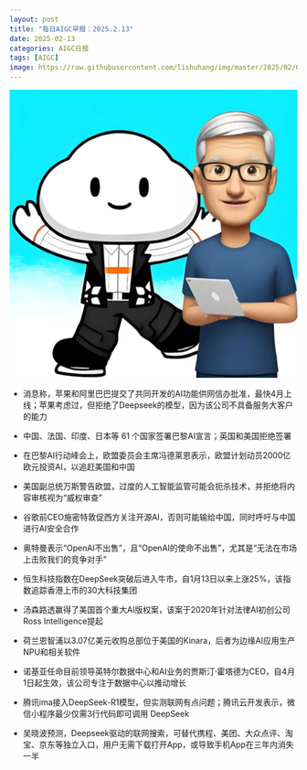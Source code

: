 ```yaml
---
layout: post
title: "每日AIGC早报：2025.2.13"
date: 2025-02-13
categories: AIGC日报
tags: [AIGC]
image: https://raw.githubusercontent.com/lishuhang/img/master/2025/02/0213-d.jpg
---
```


![封面图](https://raw.githubusercontent.com/lishuhang/img/master/2025/02/0213-d.jpg)

  - 消息称，苹果和阿里巴巴提交了共同开发的AI功能供网信办批准，最快4月上线；苹果考虑过，但拒绝了Deepseek的模型，因为该公司不具备服务大客户的能力

  - 中国、法国、印度、日本等 61 个国家签署巴黎AI宣言；英国和美国拒绝签署

  - 在巴黎AI行动峰会上，欧盟委员会主席冯德莱恩表示，欧盟计划动员2000亿欧元投资AI，以追赶美国和中国

  - 美国副总统万斯警告欧盟，过度的人工智能监管可能会扼杀技术，并拒绝将内容审核视为“威权审查”

  - 谷歌前CEO施密特敦促西方关注开源AI，否则可能输给中国，同时呼吁与中国进行AI安全合作

  - 奥特曼表示“OpenAI不出售”，且“OpenAI的使命不出售”，尤其是“无法在市场上击败我们的竞争对手”

  - 恒生科技指数在DeepSeek突破后进入牛市，自1月13日以来上涨25%，该指数追踪香港上市的30大科技集团

  - 汤森路透赢得了美国首个重大AI版权案，该案于2020年针对法律AI初创公司Ross Intelligence提起

  - 荷兰恩智浦以3.07亿美元收购总部位于美国的Kinara，后者为边缘AI应用生产NPU和相关软件

  - 诺基亚任命目前领导英特尔数据中心和AI业务的贾斯汀·霍塔德为CEO，自4月1日起生效，该公司专注于数据中心以推动增长

  - 腾讯ima接入DeepSeek-R1模型，但实测联网有点问题；腾讯云开发表示，微信小程序最少仅需3行代码即可调用 DeepSeek

  - 吴晓波预测，Deepseek驱动的联网搜索，可替代携程、美团、大众点评、淘宝、京东等独立入口，用户无需下载打开App，或导致手机App在三年内消失一半